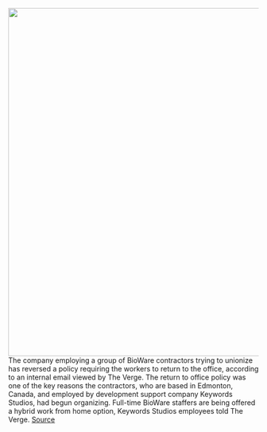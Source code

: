 <img src='https://cdn.vox-cdn.com/thumbor/H_-B8OHcdAH3-Jm3oxDssxh98jY=/0x0:1915x1075/1200x800/filters:focal(805x385:1111x691)/cdn.vox-cdn.com/uploads/chorus_image/image/70849549/story3.0.png' width='700px' /><br/>
The company employing a group of BioWare contractors trying to unionize has reversed a policy requiring the workers to return to the office, according to an internal email viewed by The Verge. The return to office policy was one of the key reasons the contractors, who are based in Edmonton, Canada, and employed by development support company Keywords Studios, had begun organizing. Full-time BioWare staffers are being offered a hybrid work from home option, Keywords Studios employees told The Verge.
<a href='https://www.theverge.com/2022/5/9/23063933/bioware-keywords-studios-contractors-unionize-return-office'> Source <a/>